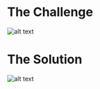 <h1>The Challenge</h1>

![alt text](https://github.com/itismuzak/picoCTF-2022-writeups/blob/main/Sum-O-Primes/FULYet3XEAUybL5.jpg)
<h1>The Solution</h1>

![alt text](https://github.com/itismuzak/picoCTF-2022-writeups/blob/main/Sum-O-Primes/FULYi8pWAAAcOIW.jpg)
